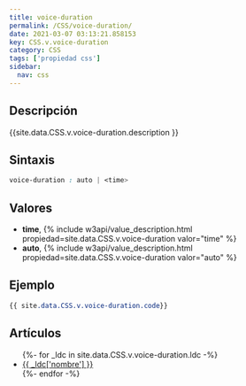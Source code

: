 ```yaml
---
title: voice-duration
permalink: /CSS/voice-duration/
date: 2021-03-07 03:13:21.858153
key: CSS.v.voice-duration
category: CSS
tags: ['propiedad css']
sidebar: 
  nav: css
---
```


## Descripción
{{site.data.CSS.v.voice-duration.description }}

## Sintaxis
~~~css
voice-duration : auto | <time>
~~~

## Valores
* **time**,  {% include w3api/value_description.html propiedad=site.data.CSS.v.voice-duration valor="time" %}
* **auto**,  {% include w3api/value_description.html propiedad=site.data.CSS.v.voice-duration valor="auto" %}

## Ejemplo
~~~css
{{ site.data.CSS.v.voice-duration.code}}
~~~

## Artículos
<ul>
{%- for _ldc in site.data.CSS.v.voice-duration.ldc -%}
   <li>
       <a href="{{_ldc['url'] }}">{{ _ldc['nombre'] }}</a>
   </li>
{%- endfor -%}
</ul>
